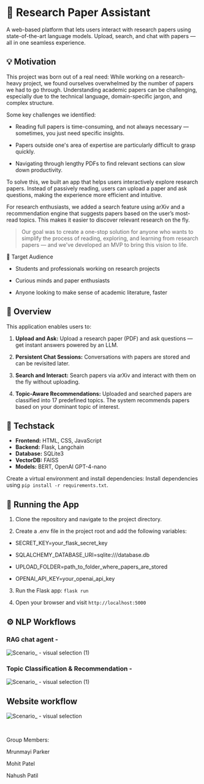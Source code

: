 # 🧠 Research Paper Assistant

A web-based platform that lets users interact with research papers using state-of-the-art language models. Upload, search, and chat with papers — all in one seamless experience.

## 💡 Motivation

This project was born out of a real need:
While working on a research-heavy project, we found ourselves overwhelmed by the number of papers we had to go through. Understanding academic papers can be challenging, especially due to the technical language, domain-specific jargon, and complex structure.

Some key challenges we identified:

- Reading full papers is time-consuming, and not always necessary — sometimes, you just need specific insights.

- Papers outside one's area of expertise are particularly difficult to grasp quickly.

- Navigating through lengthy PDFs to find relevant sections can slow down productivity.

To solve this, we built an app that helps users interactively explore research papers. Instead of passively reading, users can upload a paper and ask questions, making the experience more efficient and intuitive.

For research enthusiasts, we added a search feature using arXiv and a recommendation engine that suggests papers based on the user’s most-read topics. This makes it easier to discover relevant research on the fly.

> Our goal was to create a one-stop solution for anyone who wants to simplify the process of reading, exploring, and learning from research papers — and we've developed an MVP to bring this vision to life.

🎯 Target Audience

- Students and professionals working on research projects

- Curious minds and paper enthusiasts

- Anyone looking to make sense of academic literature, faster



## 📌 Overview

This application enables users to:

1. **Upload and Ask:** Upload a research paper (PDF) and ask questions — get instant answers powered by an LLM.

2. **Persistent Chat Sessions:** Conversations with papers are stored and can be revisited later.

3. **Search and Interact:** Search papers via arXiv and interact with them on the fly without uploading.

4. **Topic-Aware Recommendations:** Uploaded and searched papers are classified into 17 predefined topics. The system recommends papers based on your dominant topic of interest.

## 🧰 Techstack

- **Frontend:** HTML, CSS, JavaScript
- **Backend:** Flask, Langchain
- **Database:** SQLite3
- **VectorDB:** FAISS
- **Models:** BERT, OpenAI GPT-4-nano


Create a virtual environment and install dependencies: Install dependencies using `pip install -r requirements.txt`.

## 🚀 Running the App

1. Clone the repository and navigate to the project directory.

2. Create a .env file in the project root and add the following variables:

- SECRET_KEY=your_flask_secret_key

- SQLALCHEMY_DATABASE_URI=sqlite:///database.db

- UPLOAD_FOLDER=path_to_folder_where_papers_are_stored

- OPENAI_API_KEY=your_openai_api_key
   
3. Run the Flask app: `flask run`

4. Open your browser and visit `http://localhost:5000`

## ⚙️ NLP Workflows

### RAG chat agent - 

![Scenario_ - visual selection (1)](https://github.com/user-attachments/assets/ffc9c638-6dc5-4dfd-93b4-bc94a11a423d)

### Topic Classification & Recommendation -

![Scenario_ - visual selection (1)](https://github.com/user-attachments/assets/3e98c744-451e-4ba7-afa7-729a6ea78d29)


## Website workflow

![Scenario_ - visual selection](https://github.com/user-attachments/assets/b9935669-40b8-40ef-9908-3121c5da9915)


​

Group Members:

Mrunmayi Parker

Mohit Patel

Nahush Patil










